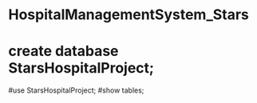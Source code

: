 # HospitalManagementSystem_Stars
# create database StarsHospitalProject;
#use StarsHospitalProject;
#show tables;